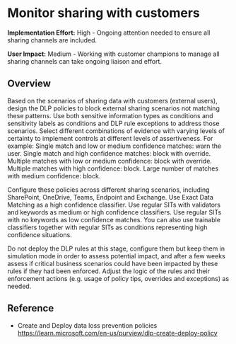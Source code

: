 # Monitor sharing with customers

**Implementation Effort:** High - Ongoing attention needed to ensure all sharing channels are included.

**User Impact:** Medium - Working with customer champions to manage all sharing channels can take ongoing liaison and effort. 

## Overview

Based on the scenarios of sharing data with customers (external users), design the DLP policies to block external sharing scenarios not matching these patterns. Use both sensitive information types as conditions and sensitivity labels as conditions and DLP rule exceptions to address those scenarios. Select different combinations of evidence with varying levels of certainty to implement controls at different levels of assertiveness. For example:
Single match and low or medium confidence matches: warn the user.
Single match and high confidence matches: block with override.
Multiple matches with low or medium confidence: block with override.
Multiple matches with high confidence: block.
Large number of matches with medium confidence: block.

Configure these policies across different sharing scenarios, including SharePoint, OneDrive, Teams, Endpoint and Exchange. 
Use Exact Data Matching as a high confidence classifier. Use regular SITs with validators and keywords as medium or high confidence classifiers. Use regular SITs with no keywords as low confidence matches. You can also use trainable classifiers together with regular SITs as conditions representing high confidence situations. 

Do not deploy the DLP rules at this stage, configure them but keep them in simulation mode in order to assess potential impact, and after a few weeks assess if critical business scenarios could have been impacted by these rules if they had been enforced. Adjust the logic of the rules and their enforcement actions (e.g. usage of policy tips, overrides and exceptions) as needed. 

## Reference

* Create and Deploy data loss prevention policies https://learn.microsoft.com/en-us/purview/dlp-create-deploy-policy

